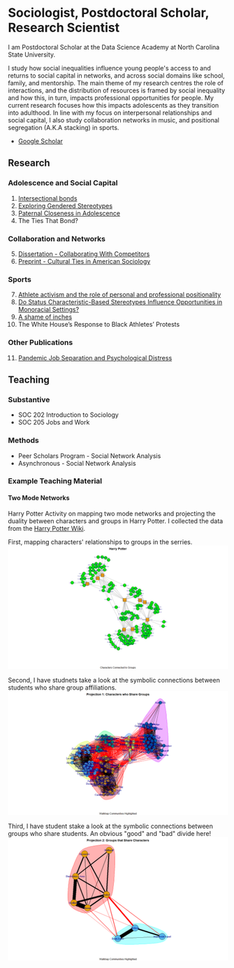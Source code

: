 # Sociologist, Postdoctoral Scholar, Research Scientist
I am Postdoctoral Scholar at the Data Science Academy at North Carolina State University. 

I study how social inequalities influence young people's access to and returns to social capital in networks, and across social domains like school, family, and mentorship. The main theme of my research centres the role of interactions, and the distribution of resources is framed by social inequality and how this, in turn, impacts professional opportunities for people. My current research focuses how this impacts adolescents as they transition into adulthood. In line with my focus on interpersonal relationships and social capital, I also study collaboration networks in music, and positional segregation (A.K.A stacking) in sports.

- [Google Scholar](https://scholar-google-com.prox.lib.ncsu.edu/citations?user=VFI_6lAAAAAJ&hl=en&oi=sra)

## Research
### Adolescence and Social Capital 
1. [Intersectional bonds](https://onlinelibrary.wiley.com/doi/10.1111/jomf.13029)
2. [Exploring Gendered Stereotypes](https://www.emerald.com/insight/content/doi/10.1108/S1476-285420230000019003/full/html)
3. [Paternal Closeness in Adolescence](https://journals.humankinetics.com/view/journals/ssj/39/4/article-p401.xml)
4. The Ties That Bond?
   
### Collaboration and Networks
5. [Dissertation - Collaborating With Competitors](https://repository.lib.ncsu.edu/items/8da6b8ef-aeb7-4dfb-b602-3bff6228367b)
6. [Preprint - Cultural Ties in American Sociology](https://osf.io/preprints/socarxiv/qvyj8)

### Sports
7. [Athlete activism and the role of personal and professional positionality](https://journals.sagepub.com/doi/10.1177/10126902211073907)
8. [Do Status Characteristic-Based Stereotypes Influence Opportunities in Monoracial Settings?](https://journals.sagepub.com/doi/10.1177/21582440241269929)
9. [A shame of inches](https://onlinelibrary.wiley.com/doi/10.1111/ssqu.13117)
10. The White House’s Response to Black Athletes’ Protests

### Other Publications
11. [Pandemic Job Separation and Psychological Distress](https://journals.sagepub.com/doi/10.1177/23294965231183420)

## Teaching
### Substantive 
- SOC 202 Introduction to Sociology
- SOC 205 Jobs and Work

### Methods
- Peer Scholars Program - Social Network Analysis
- Asynchronous - Social Network Analysis
  
### Example Teaching Material
#### Two Mode Networks
Harry Potter Activity on mapping two mode networks and projecting the duality between characters and groups in Harry Potter. I collected the data from the [Harry Potter Wiki](https://harrypotter.fandom.com/wiki/Main_Page).

First, mapping characters' relationships to groups in the serries. 
![Harry Potter Two Mode](/asset/HP_Two_Mode.png)

Second, I have studnets take a look at the symbolic connections between students who share group affiliations. 
![Projection 1: Characters](/asset/Projection1_Characters_groups_Walktrap.png)

Third, I have student stake a look at the symbolic connections between groups who share students. An obvious "good" and "bad" divide here!  
![Projection 2: Groups](/asset/Projection2_Groups_Characters_Walktrap.png)

